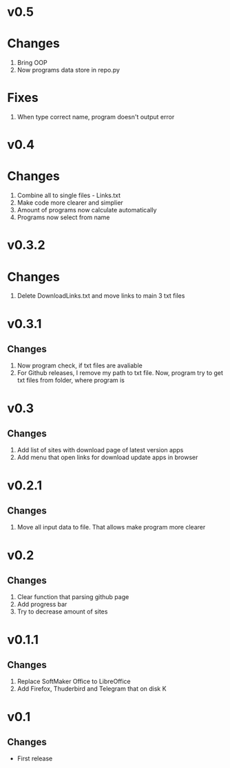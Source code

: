 # v0.5
# Changes
1. Bring OOP
2. Now programs data store in repo.py
# Fixes
1. When type correct name, program doesn't output error

# v0.4
# Changes
1. Combine all to single files - Links.txt
2. Make code more clearer and simplier
3. Amount of programs now calculate automatically
4. Programs now select from name

# v0.3.2
# Changes
1. Delete DownloadLinks.txt and move links to main 3 txt files

# v0.3.1
## Changes
1. Now program check, if txt files are avaliable
2. For Github releases, I remove my path to txt file. Now, program try to get txt files from folder, where program is

# v0.3
## Changes
1. Add list of sites with download page of latest version apps
2. Add menu that open links for download update apps in browser

# v0.2.1
## Changes
1. Move all input data to file. That allows make program more clearer

# v0.2
## Changes
1. Clear function that parsing github page
2. Add progress bar
3. Try to decrease amount of sites

# v0.1.1
## Changes
1. Replace SoftMaker Office to LibreOffice
2. Add Firefox, Thuderbird and Telegram that on disk K

# v0.1
## Changes
- First release
